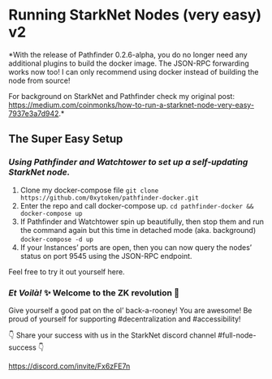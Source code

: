 # Running StarkNet Nodes (very easy) v2

*With the release of Pathfinder 0.2.6-alpha, you do no longer need any additional plugins to build the docker image. The JSON-RPC forwarding works now too! I can only recommend using docker instead of building the node from source!

For background on StarkNet and Pathfinder check my original post: https://medium.com/coinmonks/how-to-run-a-starknet-node-very-easy-7937e3a7d942.*

## The Super Easy Setup
### *Using Pathfinder and Watchtower to set up a self-updating StarkNet node.*

1. Clone my docker-compose file
    ```git clone https://github.com/0xytoken/pathfinder-docker.git```
2. Enter the repo and call docker-compose up.
    ```cd pathfinder-docker && docker-compose up```
3. If Pathfinder and Watchtower spin up beautifully, then stop them and run the command again but this time in detached mode (aka. background)
    ```docker-compose -d up```
4. If your Instances’ ports are open, then you can now query the nodes’ status on port 9545 using the JSON-RPC endpoint.

Feel free to try it out yourself here.

### *Et Voilà!* ✨ Welcome to the ZK revolution 🚀

Give yourself a good pat on the ol’ back-a-rooney! You are awesome! Be proud of yourself for supporting #decentralization and #accessibility!

👇 Share your success with us in the StarkNet discord channel #full-node-success 👇

https://discord.com/invite/Fx6zFE7n

